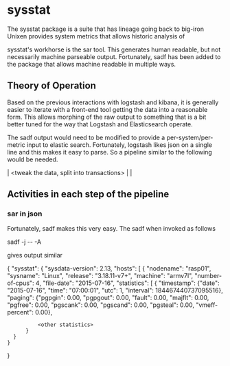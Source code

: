 # sysstat

The sysstat package is a suite that has lineage going back to big-iron Unixen provides system metrics that allows 
historic analysis of

sysstat's workhorse is the sar tool.   This generates human readable, but not necessarily machine parseable output.
Fortunately, sadf has been added to the package that allows machine readable in multiple ways.

## Theory of Operation

Based on the previous interactions with logstash and kibana, it is generally easier to iterate with a front-end tool getting the data into 
a reasonable form.  This allows morphing of the raw output to something that is a bit better tuned for the way that Logstash and Elasticsearch
operate.

The sadf output would need to be modified to provide a per-system/per-metric input to elastic search.  Fortunately, logstash likes json 
on a single line and this makes it easy to parse.  So a pipeline similar to the following would be needed.

  <sar in json> | <tweak the data, split into transactions> | <logstash> | <elastic search>

## Activities in each step of the pipeline

### sar in json

Fortunately, sadf makes this very easy.  The sadf when invoked as follows

  sadf -j --  -A

gives output similar 

  { "sysstat": 
    {
      "sysdata-version": 2.13,
      "hosts": [
      {
        "nodename": "rasp01",
        "sysname": "Linux",
        "release": "3.18.11-v7+",
        "machine": "armv7l",
        "number-of-cpus": 4,
        "file-date": "2015-07-16",
        "statistics": [
          {
             "timestamp": {"date": "2015-07-16", "time": "07:00:01", "utc": 1, "interval": 184467440737095516},
             "paging": {"pgpgin": 0.00, "pgpgout": 0.00, "fault": 0.00, "majflt": 0.00, "pgfree": 0.00, "pgscank": 0.00, "pgscand": 0.00, "pgsteal": 0.00, "vmeff-percent": 0.00},
             
              <other statistics>
          }
      }
    }    
  }


